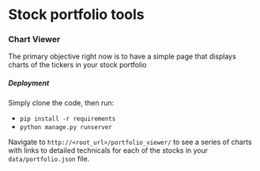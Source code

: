 # Stock portfolio tools

### Chart Viewer
The primary objective right now is to have a simple page that displays charts of the tickers in your stock portfolio

##### Deployment
Simply clone the code, then run:
* `pip install -r requirements`
* `python manage.py runserver`

Navigate to `http://<root_url>/portfolio_viewer/` to see a series of charts with links to detailed technicals for each of the stocks in your `data/portfolio.json` file.
